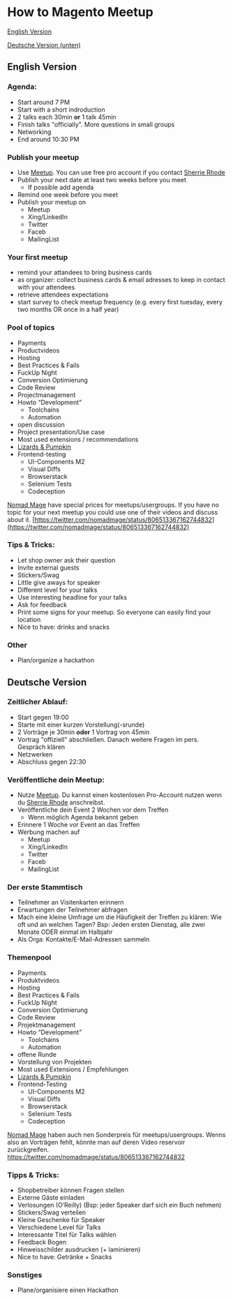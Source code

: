 # How to Magento Meetup

[English Version](#english-version)

[Deutsche Version (unten)](#deutsche-version)

## English Version

### Agenda:

- Start around 7 PM
- Start with a short indroduction
- 2 talks each 30min **or** 1 talk 45min
- Finish talks "officially". More questions in small groups
- Networking
- End around 10:30 PM

### Publish your meetup

- Use [Meetup](https://www.meetup.com/de-DE/pro/magento/). You can use free pro account if you contact [Sherrie Rhode](https://community.magento.com/t5/user/viewprofilepage/user-id/7)
- Publish your next date at least two weeks before you meet
  - If possible add agenda
- Remind one week before you meet
- Publish your meetup on
  - Meetup
  - Xing/LinkedIn
  - Twitter
  - Faceb
  - MailingList

### Your first meetup

- remind your attandees to bring business cards
- as organizer: collect business cards & email adresses to keep in contact with your attendees
- retrieve attendees expectations
- start survey to check meetup frequency (e.g. every first tuesday, every two months OR once in a half year)

### Pool of topics

- Payments
- Productvideos
- Hosting
- Best Practices & Fails
- FuckUp Night
- Conversion Optimierung
- Code Review
- Projectmanagement
- Howto “Development”
  - Toolchains
  - Automation
- open discussion
- Project presentation/Use case
- Most used extensions / recommendations
- [Lizards & Pumpkin](http://lizardsandpumpkins.com/)
- Frontend-testing
  - UI-Components M2
  - Visual Diffs
  - Browserstack
  - Selenium Tests
  - Codeception

[Nomad Mage](https://nomadmage.com/) have special prices for meetups/usergroups. If you have no topic for your next meetup you could use one of their videos and discuss about it. [https://twitter.com/nomadmage/status/806513367162744832](https://twitter.com/nomadmage/status/806513367162744832)

### Tips & Tricks:

- Let shop owner ask their question
- Invite external guests
- Stickers/Swag
- Little give aways for speaker
- Different level for your talks
- Use interesting headline for your talks
- Ask for feedback 
- Print some signs for your meetup. So everyone can easily find your location
- Nice to have: drinks and snacks

### Other

- Plan/organize a hackathon

## Deutsche Version

### Zeitlicher Ablauf:

- Start gegen 19:00
- Starte mit einer kurzen Vorstellung(-srunde)
- 2 Vorträge je 30min **oder** 1 Vortrag von 45min
- Vortrag "offiziell" abschließen. Danach weitere Fragen im pers. Gespräch klären
- Netzwerken
- Abschluss gegen 22:30

### Veröffentliche dein Meetup:

- Nutze [Meetup](https://www.meetup.com/de-DE/pro/magento/). Du kannst einen kostenlosen Pro-Account nutzen wenn du [Sherrie Rhode](https://community.magento.com/t5/user/viewprofilepage/user-id/7) anschreibst.
- Veröffentliche dein Event 2 Wochen vor dem Treffen
  - Wenn möglich Agenda bekannt geben
- Erinnere 1 Woche vor Event an das Treffen
- Werbung machen auf
  - Meetup
  - Xing/LinkedIn
  - Twitter
  - Faceb
  - MailingList

### Der erste Stammtisch

- Teilnehmer an Visitenkarten erinnern
- Erwartungen der Teilnehmer abfragen
- Mach eine kleine Umfrage um die Häufigkeit der Treffen zu klären: Wie oft und an welchen Tagen? Bsp: Jeden ersten Dienstag, alle zwei Monate ODER einmal im Halbjahr
- Als Orga: Kontakte/E-Mail-Adressen sammeln

### Themenpool

- Payments
- Produktvideos
- Hosting
- Best Practices & Fails
- FuckUp Night
- Conversion Optimierung
- Code Review
- Projektmanagement
- Howto “Development”
  - Toolchains
  - Automation
- offene Runde
- Vorstellung von Projekten
- Most used Extensions / Empfehlungen
- [Lizards & Pumpkin](http://lizardsandpumpkins.com/)
- Frontend-Testing
  - UI-Components M2
  - Visual Diffs
  - Browserstack
  - Selenium Tests
  - Codeception

[Nomad Mage](https://nomadmage.com/) haben auch nen Sonderpreis für meetups/usergroups. Wenns also an Vorträgen fehlt, könnte man auf deren Video reservoir zurückgreifen.
https://twitter.com/nomadmage/status/806513367162744832

### Tipps & Tricks:

- Shopbetreiber können Fragen stellen
- Externe Gäste einladen
- Verlosungen (O’Reilly) (Bsp: jeder Speaker darf sich ein Buch nehmen)
- Stickers/Swag verteilen
- Kleine Geschenke für Speaker
- Verschiedene Level für Talks
- Interessante Titel für Talks wählen
- Feedback Bogen
- Hinweisschilder ausdrucken (+ laminieren)
- Nice to have: Getränke + Snacks

### Sonstiges

- Plane/organisiere einen Hackathon
